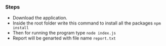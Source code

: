 ### Steps

* Download the application.
* Inside the root folder write this command to install all the packages
`npm install`
* Then for running the program type 
`node index.js`
* Report will be genarted with file name `report.txt`